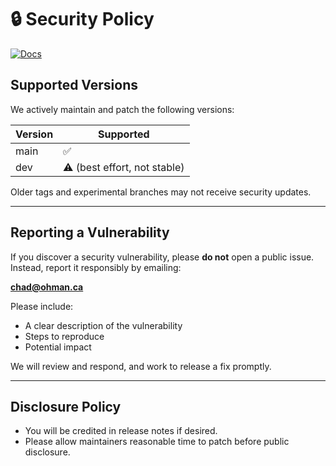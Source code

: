 # 🔒 Security Policy

[![Docs](https://img.shields.io/badge/docs-online-blue.svg)](https://ChadOhman.github.io/opensafetymap/)

## Supported Versions

We actively maintain and patch the following versions:

| Version | Supported |
| ------- | --------- |
| main    | ✅ |
| dev     | ⚠️ (best effort, not stable) |

Older tags and experimental branches may not receive security updates.

---

## Reporting a Vulnerability

If you discover a security vulnerability, please **do not** open a public issue.  
Instead, report it responsibly by emailing:

**chad@ohman.ca**

Please include:
- A clear description of the vulnerability
- Steps to reproduce
- Potential impact

We will review and respond, and work to release a fix promptly.

---

## Disclosure Policy

- You will be credited in release notes if desired.  
- Please allow maintainers reasonable time to patch before public disclosure.  

